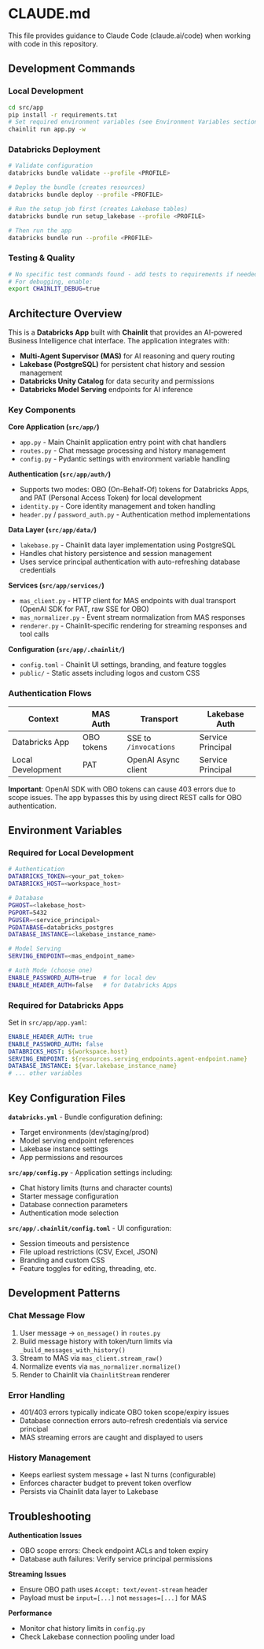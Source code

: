 # CLAUDE.md

This file provides guidance to Claude Code (claude.ai/code) when working with code in this repository.

## Development Commands

### Local Development
```bash
cd src/app
pip install -r requirements.txt
# Set required environment variables (see Environment Variables section)
chainlit run app.py -w
```

### Databricks Deployment
```bash
# Validate configuration
databricks bundle validate --profile <PROFILE>

# Deploy the bundle (creates resources)
databricks bundle deploy --profile <PROFILE>

# Run the setup job first (creates Lakebase tables)
databricks bundle run setup_lakebase --profile <PROFILE>

# Then run the app
databricks bundle run --profile <PROFILE>
```

### Testing & Quality
```bash
# No specific test commands found - add tests to requirements if needed
# For debugging, enable:
export CHAINLIT_DEBUG=true
```

## Architecture Overview

This is a **Databricks App** built with **Chainlit** that provides an AI-powered Business Intelligence chat interface. The application integrates with:

- **Multi-Agent Supervisor (MAS)** for AI reasoning and query routing
- **Lakebase (PostgreSQL)** for persistent chat history and session management
- **Databricks Unity Catalog** for data security and permissions
- **Databricks Model Serving** endpoints for AI inference

### Key Components

**Core Application (`src/app/`)**
- `app.py` - Main Chainlit application entry point with chat handlers
- `routes.py` - Chat message processing and history management
- `config.py` - Pydantic settings with environment variable handling

**Authentication (`src/app/auth/`)**
- Supports two modes: OBO (On-Behalf-Of) tokens for Databricks Apps, and PAT (Personal Access Token) for local development
- `identity.py` - Core identity management and token handling
- `header.py` / `password_auth.py` - Authentication method implementations

**Data Layer (`src/app/data/`)**
- `lakebase.py` - Chainlit data layer implementation using PostgreSQL
- Handles chat history persistence and session management
- Uses service principal authentication with auto-refreshing database credentials

**Services (`src/app/services/`)**
- `mas_client.py` - HTTP client for MAS endpoints with dual transport (OpenAI SDK for PAT, raw SSE for OBO)
- `mas_normalizer.py` - Event stream normalization from MAS responses
- `renderer.py` - Chainlit-specific rendering for streaming responses and tool calls

**Configuration (`src/app/.chainlit/`)**
- `config.toml` - Chainlit UI settings, branding, and feature toggles
- `public/` - Static assets including logos and custom CSS

### Authentication Flows

| Context | MAS Auth | Transport | Lakebase Auth |
|---------|----------|-----------|---------------|
| Databricks App | OBO tokens | SSE to `/invocations` | Service Principal |
| Local Development | PAT | OpenAI Async client | Service Principal |

**Important**: OpenAI SDK with OBO tokens can cause 403 errors due to scope issues. The app bypasses this by using direct REST calls for OBO authentication.

## Environment Variables

### Required for Local Development
```bash
# Authentication
DATABRICKS_TOKEN=<your_pat_token>
DATABRICKS_HOST=<workspace_host>

# Database
PGHOST=<lakebase_host>
PGPORT=5432
PGUSER=<service_principal>
PGDATABASE=databricks_postgres
DATABASE_INSTANCE=<lakebase_instance_name>

# Model Serving
SERVING_ENDPOINT=<mas_endpoint_name>

# Auth Mode (choose one)
ENABLE_PASSWORD_AUTH=true  # for local dev
ENABLE_HEADER_AUTH=false   # for Databricks Apps
```

### Required for Databricks Apps
Set in `src/app/app.yaml`:
```yaml
ENABLE_HEADER_AUTH: true
ENABLE_PASSWORD_AUTH: false
DATABRICKS_HOST: ${workspace.host}
SERVING_ENDPOINT: ${resources.serving_endpoints.agent-endpoint.name}
DATABASE_INSTANCE: ${var.lakebase_instance_name}
# ... other variables
```

## Key Configuration Files

**`databricks.yml`** - Bundle configuration defining:
- Target environments (dev/staging/prod)
- Model serving endpoint references
- Lakebase instance settings
- App permissions and resources

**`src/app/config.py`** - Application settings including:
- Chat history limits (turns and character counts)
- Starter message configuration
- Database connection parameters
- Authentication mode selection

**`src/app/.chainlit/config.toml`** - UI configuration:
- Session timeouts and persistence
- File upload restrictions (CSV, Excel, JSON)
- Branding and custom CSS
- Feature toggles for editing, threading, etc.

## Development Patterns

### Chat Message Flow
1. User message → `on_message()` in `routes.py`
2. Build message history with token/turn limits via `_build_messages_with_history()`
3. Stream to MAS via `mas_client.stream_raw()`
4. Normalize events via `mas_normalizer.normalize()`
5. Render to Chainlit via `ChainlitStream` renderer

### Error Handling
- 401/403 errors typically indicate OBO token scope/expiry issues
- Database connection errors auto-refresh credentials via service principal
- MAS streaming errors are caught and displayed to users

### History Management
- Keeps earliest system message + last N turns (configurable)
- Enforces character budget to prevent token overflow
- Persists via Chainlit data layer to Lakebase

## Troubleshooting

**Authentication Issues**
- OBO scope errors: Check endpoint ACLs and token expiry
- Database auth failures: Verify service principal permissions

**Streaming Issues**
- Ensure OBO path uses `Accept: text/event-stream` header
- Payload must be `input=[...]` not `messages=[...]` for MAS

**Performance**
- Monitor chat history limits in `config.py`
- Check Lakebase connection pooling under load